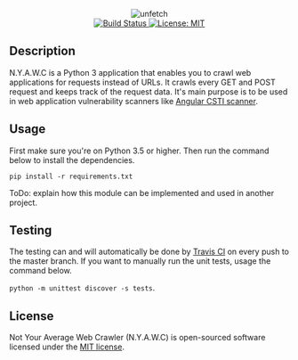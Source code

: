 <p align="center">
  <img src="http://imgur.com/M5Ix4sQ.png" alt="unfetch">
  <br>
  <a href="https://travis-ci.com/tijme/not-your-average-web-crawler">
    <img src="https://travis-ci.com/tijme/not-your-average-web-crawler.svg?token=CRkUqxZ8WNMhxZYQUj18&amp;branch=master" alt="Build Status">
  </a>

  <a href="/tijme/not-your-average-web-crawler/blob/master/LICENSE.md">
    <img src="https://img.shields.io/badge/License-MIT-yellow.svg" alt="License: MIT">
  </a>

</p>

## Description
N.Y.A.W.C is a Python 3 application that enables you to crawl web applications for requests instead of URLs. It crawls every GET and POST request and keeps track of the request data. It's main purpose is to be used in web application vulnerability scanners like [Angular CSTI scanner](https://github.com/tijme/angular-csti-scanner).

## Usage
First make sure you're on Python 3.5 or higher. Then run the command below to install the dependencies.

`pip install -r requirements.txt`

ToDo: explain how this module can be implemented and used in another project.

## Testing

The testing can and will automatically be done by [Travis CI](https://travis-ci.com/) on every push to the master branch. If you want to manually run the unit tests, usage the command below.

`python -m unittest discover -s tests`.

## License

Not Your Average Web Crawler (N.Y.A.W.C) is open-sourced software licensed under the [MIT license](LICENSE.md).
